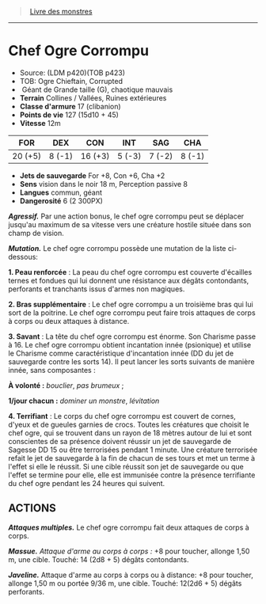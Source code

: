 ﻿> [Livre des monstres](tome_of_beasts.md)

---

# Chef Ogre Corrompu

- Source: (LDM p420)(TOB p423)
- TOB: Ogre Chieftain, Corrupted
-  Géant de Grande taille (G), chaotique mauvais
- **Terrain** Collines / Vallées, Ruines extérieures
- **Classe d'armure** 17 (clibanion)
- **Points de vie** 127 (15d10 + 45)
- **Vitesse** 12m

|FOR|DEX|CON|INT|SAG|CHA|
|---|---|---|---|---|---|
|20 (+5)|8 (-1)|16 (+3)|5 (-3)|7 (-2)|8 (-1)|

- **Jets de sauvegarde** For +8, Con +6, Cha +2
- **Sens** vision dans le noir 18 m, Perception passive 8
- **Langues** commun, géant
- **Dangerosité** 6 (2 300PX)

**_Agressif._** Par une action bonus, le chef ogre corrompu peut se déplacer jusqu'au maximum de sa vitesse vers une créature hostile située dans son champ de vision.

**_Mutation._** Le chef ogre corrompu possède une mutation de la liste ci-dessous:

**1. Peau renforcée** : La peau du chef ogre corrompu est couverte d'écailles ternes et fondues qui lui donnent une résistance aux dégâts contondants, perforants et tranchants issus d'armes non magiques.

**2. Bras supplémentaire** : Le chef ogre corrompu a un troisième bras qui lui sort de la poitrine. Le chef ogre corrompu peut faire trois attaques de corps à corps ou deux attaques à distance.

**3. Savant** : La tête du chef ogre corrompu est énorme. Son Charisme passe à 16. Le chef ogre corrompu obtient incantation innée (psionique) et utilise le Charisme comme caractéristique d'incantation innée (DD du jet de sauvegarde contre les sorts 14). Il peut lancer les sorts suivants de manière innée, sans composantes :

**À volonté :** _bouclier_, _pas brumeux_ ;

**1/jour chacun :** _dominer un monstre_, _lévitation_

**4. Terrifiant** : Le corps du chef ogre corrompu est couvert de cornes, d'yeux et de gueules garnies de crocs. Toutes les créatures que choisit le chef ogre, qui se trouvent dans un rayon de 18 mètres autour de lui et sont conscientes de sa présence doivent réussir un jet de sauvegarde de Sagesse DD 15 ou être terrorisées pendant 1 minute. Une créature terrorisée refait le jet de sauvegarde à la fin de chacun de ses tours et met un terme à l'effet si elle le réussit. Si une cible réussit son jet de sauvegarde ou que l'effet se termine pour elle, elle est immunisée contre la présence terrifiante du chef ogre pendant les 24 heures qui suivent.

## ACTIONS

**_Attaques multiples._** Le chef ogre corrompu fait deux attaques de corps à corps.

**_Massue._** _Attaque d'arme au corps à corps :_ +8 pour toucher, allonge 1,50 m, une cible. Touché: 14 (2d8 + 5) dégâts contondants.

**_Javeline._** Attaque d'arme au corps à corps ou à distance: +8 pour toucher, allonge 1,50 m ou portée 9/36 m, une cible. Touché: 12(2d6 + 5) dégâts perforants.

